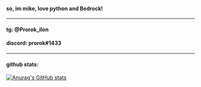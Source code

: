 #### so, im mike, love python and Bedrock!
____

#### tg: @Prorok_ilon

#### discord: prorok#1433

____

#### github stats:

[![Anurag's GitHub stats](https://github-readme-stats.vercel.app/api?username=mikhaillav)](https://github.com/anuraghazra/github-readme-stats)

